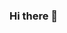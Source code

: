 ### Hi there 👋

<!--
**rikokurniawan24/rikokurniawan24** is a ✨ _special_ ✨ repository because its `README.md` (this file) appears on your GitHub profile.

Here are some ideas to get you started:

- 🔭 I’m currently working on Dicoding
- 🌱 I’m currently learning Brawijaya University
- 👯 I’m looking to collaborate on GitHub
- 🤔 I’m looking for help with my friend
- 💬 Ask me about machine learning
- 📫 How to reach me: rikoo.kurniawan
- 😄 Pronouns: i dont know
- ⚡ Fun fact: life is simple
-->

